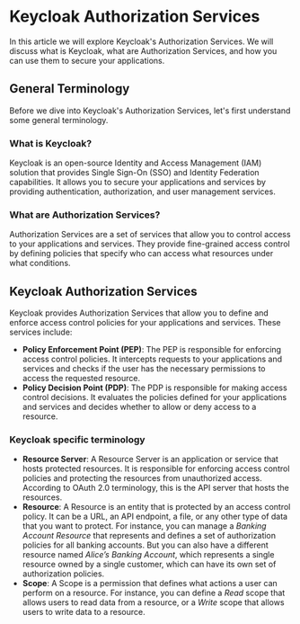 # Keycloak Authorization Services

In this article we will explore Keycloak's Authorization Services. We will discuss what is Keycloak, what are Authorization Services, and how you can use them to secure your applications.

## General Terminology

Before we dive into Keycloak's Authorization Services, let's first understand some general terminology.

### What is Keycloak?

Keycloak is an open-source Identity and Access Management (IAM) solution that provides Single Sign-On (SSO) and Identity Federation capabilities. It allows you to secure your applications and services by providing authentication, authorization, and user management services.

### What are Authorization Services?

Authorization Services are a set of services that allow you to control access to your applications and services. They provide fine-grained access control by defining policies that specify who can access what resources under what conditions.

## Keycloak Authorization Services

Keycloak provides Authorization Services that allow you to define and enforce access control policies for your applications and services. These services include:

- **Policy Enforcement Point (PEP)**: The PEP is responsible for enforcing access control policies. It intercepts requests to your applications and services and checks if the user has the necessary permissions to access the requested resource.
- **Policy Decision Point (PDP)**: The PDP is responsible for making access control decisions. It evaluates the policies defined for your applications and services and decides whether to allow or deny access to a resource.

### Keycloak specific terminology

- **Resource Server**: A Resource Server is an application or service that hosts protected resources. It is responsible for enforcing access control policies and protecting the resources from unauthorized access. According to OAuth 2.0 terminology, this is the API server that hosts the resources.
- **Resource**: A Resource is an entity that is protected by an access control policy. It can be a URL, an API endpoint, a file, or any other type of data that you want to protect. For instance, you can manage a _Banking Account Resource_ that represents and defines a set of authorization policies for all banking accounts. But you can also have a different resource named _Alice’s Banking Account_, which represents a single resource owned by a single customer, which can have its own set of authorization policies.
- **Scope**: A Scope is a permission that defines what actions a user can perform on a resource. For instance, you can define a _Read_ scope that allows users to read data from a resource, or a _Write_ scope that allows users to write data to a resource.